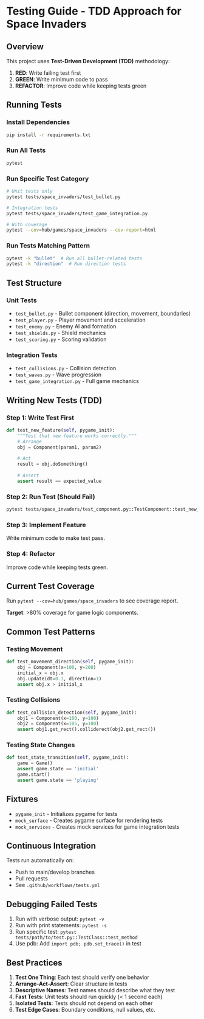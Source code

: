 # Testing Guide - TDD Approach for Space Invaders

## Overview

This project uses **Test-Driven Development (TDD)** methodology:
1. **RED**: Write failing test first
2. **GREEN**: Write minimum code to pass
3. **REFACTOR**: Improve code while keeping tests green

## Running Tests

### Install Dependencies
```bash
pip install -r requirements.txt
```

### Run All Tests
```bash
pytest
```

### Run Specific Test Category
```bash
# Unit tests only
pytest tests/space_invaders/test_bullet.py

# Integration tests
pytest tests/space_invaders/test_game_integration.py

# With coverage
pytest --cov=hub/games/space_invaders --cov-report=html
```

### Run Tests Matching Pattern
```bash
pytest -k "bullet"  # Run all bullet-related tests
pytest -k "direction"  # Run direction tests
```

## Test Structure

### Unit Tests
- `test_bullet.py` - Bullet component (direction, movement, boundaries)
- `test_player.py` - Player movement and acceleration
- `test_enemy.py` - Enemy AI and formation
- `test_shields.py` - Shield mechanics
- `test_scoring.py` - Scoring validation

### Integration Tests
- `test_collisions.py` - Collision detection
- `test_waves.py` - Wave progression
- `test_game_integration.py` - Full game mechanics

## Writing New Tests (TDD)

### Step 1: Write Test First
```python
def test_new_feature(self, pygame_init):
    """Test that new feature works correctly."""
    # Arrange
    obj = Component(param1, param2)
    
    # Act
    result = obj.doSomething()
    
    # Assert
    assert result == expected_value
```

### Step 2: Run Test (Should Fail)
```bash
pytest tests/space_invaders/test_component.py::TestComponent::test_new_feature
```

### Step 3: Implement Feature
Write minimum code to make test pass.

### Step 4: Refactor
Improve code while keeping tests green.

## Current Test Coverage

Run `pytest --cov=hub/games/space_invaders` to see coverage report.

**Target**: >80% coverage for game logic components.

## Common Test Patterns

### Testing Movement
```python
def test_movement_direction(self, pygame_init):
    obj = Component(x=100, y=200)
    initial_x = obj.x
    obj.update(dt=0.1, direction=1)
    assert obj.x > initial_x
```

### Testing Collisions
```python
def test_collision_detection(self, pygame_init):
    obj1 = Component(x=100, y=100)
    obj2 = Component(x=105, y=100)
    assert obj1.get_rect().colliderect(obj2.get_rect())
```

### Testing State Changes
```python
def test_state_transition(self, pygame_init):
    game = Game()
    assert game.state == 'initial'
    game.start()
    assert game.state == 'playing'
```

## Fixtures

- `pygame_init` - Initializes pygame for tests
- `mock_surface` - Creates pygame surface for rendering tests
- `mock_services` - Creates mock services for game integration tests

## Continuous Integration

Tests run automatically on:
- Push to main/develop branches
- Pull requests
- See `.github/workflows/tests.yml`

## Debugging Failed Tests

1. Run with verbose output: `pytest -v`
2. Run with print statements: `pytest -s`
3. Run specific test: `pytest tests/path/to/test.py::TestClass::test_method`
4. Use pdb: Add `import pdb; pdb.set_trace()` in test

## Best Practices

1. **Test One Thing**: Each test should verify one behavior
2. **Arrange-Act-Assert**: Clear structure in tests
3. **Descriptive Names**: Test names should describe what they test
4. **Fast Tests**: Unit tests should run quickly (< 1 second each)
5. **Isolated Tests**: Tests should not depend on each other
6. **Test Edge Cases**: Boundary conditions, null values, etc.

